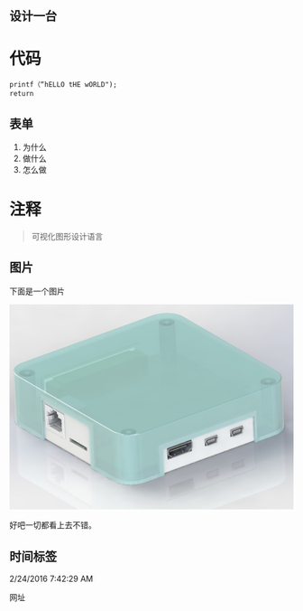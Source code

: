  
 
## 设计一台 ##
# 代码 #

    printf（“hELLO tHE wORLD");
    return
## 表单 ##
1. 为什么
2. 做什么
3. 怎么做

# 注释 #
> 可视化图形设计语言  

## 图片 ##
下面是一个图片

![](BigData.jpg)


好吧一切都看上去不错。

## 时间标签 ##
2/24/2016 7:42:29 AM 

网址



